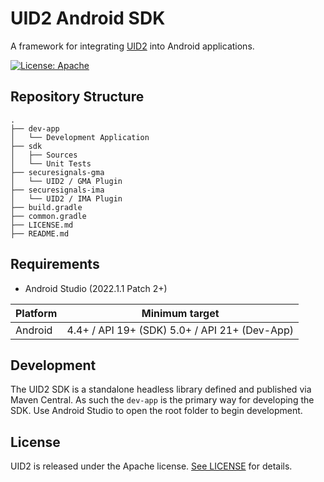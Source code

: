 # UID2 Android SDK

A framework for integrating [UID2](https://github.com/IABTechLab/uid2docs) into Android applications.


[![License: Apache](https://img.shields.io/badge/License-Apache-green.svg)](https://www.apache.org/licenses/)

## Repository Structure

```
.
├── dev-app
│   └── Development Application
├── sdk
│   ├── Sources
│   └── Unit Tests
├── securesignals-gma
│   └── UID2 / GMA Plugin
├── securesignals-ima
│   └── UID2 / IMA Plugin
├── build.gradle
├── common.gradle
├── LICENSE.md
├── README.md
```

## Requirements

* Android Studio (2022.1.1 Patch 2+)

| Platform | Minimum target                                |
|----------|-----------------------------------------------|
| Android  | 4.4+ / API 19+ (SDK) 5.0+ / API 21+ (Dev-App) |

## Development

The UID2 SDK is a standalone headless library defined and published via Maven Central.  As such the `dev-app` is the primary way for developing the SDK.  Use Android Studio to open the root folder to begin development.

## License

UID2 is released under the Apache license. [See LICENSE](https://github.com/IABTechLab/uid2-android-sdk/blob/main/LICENSE.md) for details.
